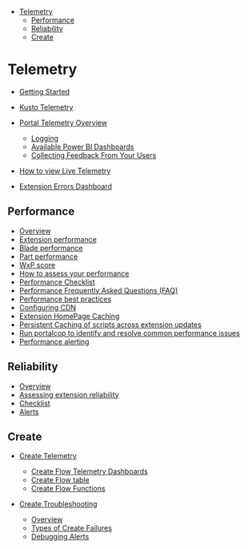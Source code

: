 * [Telemetry](#telemetry)
    * [Performance](#telemetry-performance)
    * [Reliability](#telemetry-reliability)
    * [Create](#telemetry-create)


<a name="telemetry"></a>
# Telemetry
* [Getting Started](portalfx-telemetry-getting-started.md#getting-started)

* [Kusto Telemetry](portalfx-telemetry-kusto-databases.md#kusto-telemetry)

* [Portal Telemetry Overview](portalfx-telemetry.md#portal-telemetry-overview)
    * [Logging](portalfx-telemetry.md#logging)
    * [Available Power BI Dashboards](portalfx-telemetry.md#available-power-bi-dashboards)
    * [Collecting Feedback From Your Users](portalfx-telemetry.md#collecting-feedback-from-your-users)

* [How to view Live Telemetry](portalfx-telemetry-live-telemetry.md#how-to-view-live-telemetry)

* [Extension Errors Dashboard](portalfx-telemetry-extension-errors.md#extension-errors-dashboard)


<a name="telemetry-performance"></a>
## Performance
* [Overview](portalfx-performance.md#overview)
* [Extension performance](portalfx-performance.md#extension-performance)
* [Blade performance](portalfx-performance.md#blade-performance)
* [Part performance](portalfx-performance.md#part-performance)
* [WxP score](portalfx-performance.md#wxp-score)
* [How to assess your performance](portalfx-performance.md#how-to-assess-your-performance)
* [Performance Checklist](portalfx-performance.md#performance-checklist)
* [Performance Frequently Asked Questions (FAQ)](portalfx-performance.md#performance-frequently-asked-questions-faq)
* [Performance best practices](portalfx-performance.md#performance-best-practices)
* [Configuring CDN](portalfx-performance.md#configuring-cdn)
* [Extension HomePage Caching](portalfx-performance.md#extension-homepage-caching)
* [Persistent Caching of scripts across extension updates](portalfx-performance.md#persistent-caching-of-scripts-across-extension-updates)
* [Run portalcop to identify and resolve common performance issues](portalfx-performance.md#run-portalcop-to-identify-and-resolve-common-performance-issues)
* [Performance alerting](portalfx-performance.md#performance-alerting)


<a name="telemetry-reliability"></a>
## Reliability
* [Overview](portalfx-reliability.md#overview)
* [Assessing extension reliability](portalfx-reliability.md#assessing-extension-reliability)
* [Checklist](portalfx-reliability.md#checklist)
* [Alerts](portalfx-reliability.md#alerts)


<a name="telemetry-create"></a>
## Create
* [Create Telemetry](portalfx-telemetry-create.md#create-telemetry)
    * [Create Flow Telemetry Dashboards](portalfx-telemetry-create.md#create-flow-telemetry-dashboards)
    * [Create Flow table](portalfx-telemetry-create.md#create-flow-table)
    * [Create Flow Functions](portalfx-telemetry-create.md#create-flow-functions)

* [Create Troubleshooting](portalfx-create-troubleshooting.md#create-troubleshooting)
    * [Overview](portalfx-create-troubleshooting.md#overview)
    * [Types of Create Failures](portalfx-create-troubleshooting.md#types-of-create-failures)
    * [Debugging Alerts](portalfx-create-troubleshooting.md#debugging-alerts)
